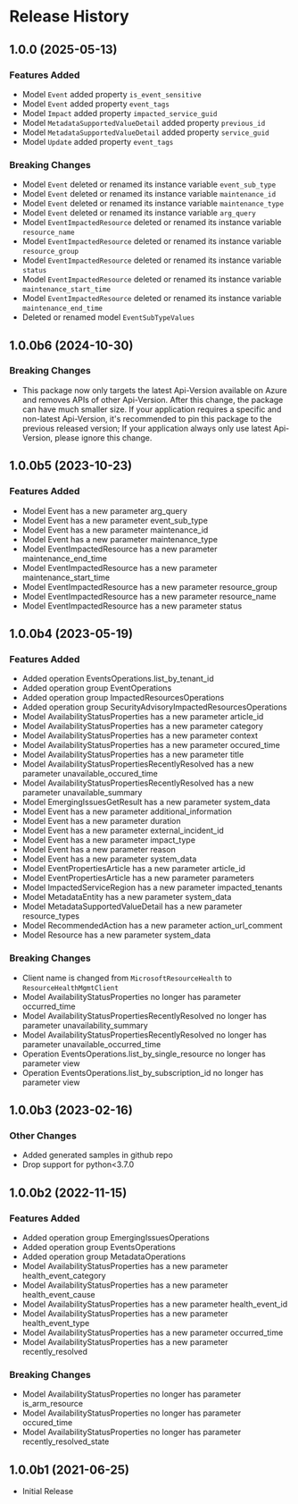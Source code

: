 # Release History

## 1.0.0 (2025-05-13)

### Features Added

  - Model `Event` added property `is_event_sensitive`
  - Model `Event` added property `event_tags`
  - Model `Impact` added property `impacted_service_guid`
  - Model `MetadataSupportedValueDetail` added property `previous_id`
  - Model `MetadataSupportedValueDetail` added property `service_guid`
  - Model `Update` added property `event_tags`

### Breaking Changes

  - Model `Event` deleted or renamed its instance variable `event_sub_type`
  - Model `Event` deleted or renamed its instance variable `maintenance_id`
  - Model `Event` deleted or renamed its instance variable `maintenance_type`
  - Model `Event` deleted or renamed its instance variable `arg_query`
  - Model `EventImpactedResource` deleted or renamed its instance variable `resource_name`
  - Model `EventImpactedResource` deleted or renamed its instance variable `resource_group`
  - Model `EventImpactedResource` deleted or renamed its instance variable `status`
  - Model `EventImpactedResource` deleted or renamed its instance variable `maintenance_start_time`
  - Model `EventImpactedResource` deleted or renamed its instance variable `maintenance_end_time`
  - Deleted or renamed model `EventSubTypeValues`

## 1.0.0b6 (2024-10-30)

### Breaking Changes

  - This package now only targets the latest Api-Version available on Azure and removes APIs of other Api-Version. After this change, the package can have much smaller size. If your application requires a specific and non-latest Api-Version, it's recommended to pin this package to the previous released version; If your application always only use latest Api-Version, please ignore this change.

## 1.0.0b5 (2023-10-23)

### Features Added

  - Model Event has a new parameter arg_query
  - Model Event has a new parameter event_sub_type
  - Model Event has a new parameter maintenance_id
  - Model Event has a new parameter maintenance_type
  - Model EventImpactedResource has a new parameter maintenance_end_time
  - Model EventImpactedResource has a new parameter maintenance_start_time
  - Model EventImpactedResource has a new parameter resource_group
  - Model EventImpactedResource has a new parameter resource_name
  - Model EventImpactedResource has a new parameter status

## 1.0.0b4 (2023-05-19)

### Features Added

  - Added operation EventsOperations.list_by_tenant_id
  - Added operation group EventOperations
  - Added operation group ImpactedResourcesOperations
  - Added operation group SecurityAdvisoryImpactedResourcesOperations
  - Model AvailabilityStatusProperties has a new parameter article_id
  - Model AvailabilityStatusProperties has a new parameter category
  - Model AvailabilityStatusProperties has a new parameter context
  - Model AvailabilityStatusProperties has a new parameter occured_time
  - Model AvailabilityStatusProperties has a new parameter title
  - Model AvailabilityStatusPropertiesRecentlyResolved has a new parameter unavailable_occured_time
  - Model AvailabilityStatusPropertiesRecentlyResolved has a new parameter unavailable_summary
  - Model EmergingIssuesGetResult has a new parameter system_data
  - Model Event has a new parameter additional_information
  - Model Event has a new parameter duration
  - Model Event has a new parameter external_incident_id
  - Model Event has a new parameter impact_type
  - Model Event has a new parameter reason
  - Model Event has a new parameter system_data
  - Model EventPropertiesArticle has a new parameter article_id
  - Model EventPropertiesArticle has a new parameter parameters
  - Model ImpactedServiceRegion has a new parameter impacted_tenants
  - Model MetadataEntity has a new parameter system_data
  - Model MetadataSupportedValueDetail has a new parameter resource_types
  - Model RecommendedAction has a new parameter action_url_comment
  - Model Resource has a new parameter system_data

### Breaking Changes

  - Client name is changed from `MicrosoftResourceHealth` to `ResourceHealthMgmtClient`
  - Model AvailabilityStatusProperties no longer has parameter occurred_time
  - Model AvailabilityStatusPropertiesRecentlyResolved no longer has parameter unavailability_summary
  - Model AvailabilityStatusPropertiesRecentlyResolved no longer has parameter unavailable_occurred_time
  - Operation EventsOperations.list_by_single_resource no longer has parameter view
  - Operation EventsOperations.list_by_subscription_id no longer has parameter view

## 1.0.0b3 (2023-02-16)

### Other Changes

  - Added generated samples in github repo
  - Drop support for python<3.7.0

## 1.0.0b2 (2022-11-15)

### Features Added

  - Added operation group EmergingIssuesOperations
  - Added operation group EventsOperations
  - Added operation group MetadataOperations
  - Model AvailabilityStatusProperties has a new parameter health_event_category
  - Model AvailabilityStatusProperties has a new parameter health_event_cause
  - Model AvailabilityStatusProperties has a new parameter health_event_id
  - Model AvailabilityStatusProperties has a new parameter health_event_type
  - Model AvailabilityStatusProperties has a new parameter occurred_time
  - Model AvailabilityStatusProperties has a new parameter recently_resolved

### Breaking Changes

  - Model AvailabilityStatusProperties no longer has parameter is_arm_resource
  - Model AvailabilityStatusProperties no longer has parameter occured_time
  - Model AvailabilityStatusProperties no longer has parameter recently_resolved_state

## 1.0.0b1 (2021-06-25)

* Initial Release
